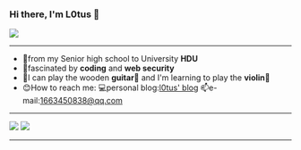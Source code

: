 ### Hi there, I'm L0tus 👋
<img src="https://readme-typing-svg.herokuapp.com/?lines=Hola!;Welcome%20to%20my%20Github!&font=Roboto" />  

---
*    🏫from my Senior high school to University **HDU**  
*    💖fascinated  by **coding** and **web security**  
*    👦I can play the wooden **guitar🎸** and I'm learning to play the **violin🎻**    
*    😊How to reach me: 💻personal blog:[l0tus' blog](https://l0tus.vip)   📫e-mail:1663450838@qq.com
 
---
![](https://github-readme-stats.vercel.app/api?username=ChrisL0tus&show_icons=true&theme=dark&count_private=true)
![](https://activity-graph.herokuapp.com/graph?username=ChrisL0tus&theme=github)

---
<!--
**ChrisL0tus/ChrisL0tus** is a ✨ _special_ ✨ repository because its `README.md` (this file) appears on your GitHub profile.

Here are some ideas to get you started:

- 🔭 I’m currently working on ...
- 🌱 I’m currently learning ...
- 👯 I’m looking to collaborate on ...
- 🤔 I’m looking for help with ...
- 💬 Ask me about ...
- 📫 How to reach me: ...
- 😄 Pronouns: ...
- ⚡ Fun fact: ...
-->
